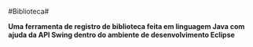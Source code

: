 #Biblioteca#

**Uma ferramenta de registro de biblioteca feita em linguagem Java com ajuda da API Swing dentro do ambiente de desenvolvimento Eclipse**
